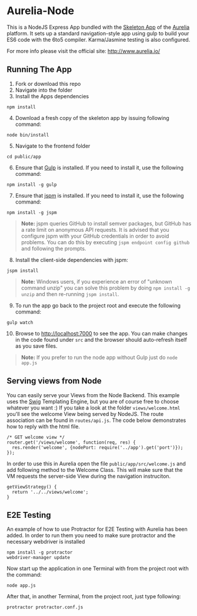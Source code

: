 # Aurelia-Node

This is a NodeJS Express App bundled with the [Skeleton App](https://github.com/aurelia/skeleton-navigation) of the [Aurelia](http://www.aurelia.io/) platform. It sets up a standard navigation-style app using gulp to build your ES6 code with the 6to5 compiler. Karma/Jasmine testing is also configured.

For more info please visit the official site: http://www.aurelia.io/


## Running The App

1. Fork or download this repo
2. Navigate into the folder
3. Install the Apps dependencies

  ```shell
  npm install
  ```
4. Download a fresh copy of the skeleton app by issuing following command:

  ```shell
  node bin/install
  ```
5. Navigate to the frontend folder

  ```shell
  cd public/app
  ```
6. Ensure that [Gulp](http://gulpjs.com/) is installed. If you need to install it, use the following command:

  ```shell
  npm install -g gulp
  ```
7. Ensure that [jspm](http://jspm.io/) is installed. If you need to install it, use the following command:

  ```shell
  npm install -g jspm
  ```
  > **Note:** jspm queries GitHub to install semver packages, but GitHub has a rate limit on anonymous API requests. It is advised that you configure jspm with your GitHub credentials in order to avoid problems. You can do this by executing `jspm endpoint config github` and following the prompts.
8. Install the client-side dependencies with jspm:

  ```shell
  jspm install
  ```
  >**Note:** Windows users, if you experience an error of "unknown command unzip" you can solve this problem by doing `npm install -g unzip` and then re-running `jspm install`.
9. To run the app go back to the project root and execute the following command:

  ```shell
  gulp watch
  ```
10. Browse to [http://localhost:7000](http://localhost:7000) to see the app. You can make changes in the code found under `src` and the browser should auto-refresh itself as you save files.

  >**Note:** If you prefer to run the node app without Gulp just do ``` node app.js ```


## Serving views from Node

You can easily serve your Views from the Node Backend. This example uses the [Swig](http://paularmstrong.github.io/swig/) Templating Engine, but you are of course free to choose whatever you want :)
If you take a look at the folder `views/welcome.html` you'll see the welcome View being served by NodeJS. The route association can be found in `routes/api.js`. The code below demonstrates how to reply with the html file.

```
/* GET welcome view */
router.get('/views/welcome', function(req, res) {
  res.render('welcome', {nodePort: require('../app').get('port')});
});
```

In order to use this in Aurelia open the file `public/app/src/welcome.js` and add following method to the Welcome Class. This will make sure that the VM requests the server-side View during the navigation instruciton.

```
getViewStrategy() {
  return '../../views/welcome';
}
```


## E2E Testing
An example of how to use Protractor for E2E Testing with Aurelia has been added.
In order to run them you need to make sure protractor and the necessary webdriver is installed

  ```shell
  npm install -g protractor
  webdriver-manager update
  ```

Now start up the application in one Terminal with from the project root with the command:
  ```shell
  node app.js
  ```

After that, in another Terminal, from the project root, just type following:
  ```shell
  protractor protractor.conf.js
  ```
